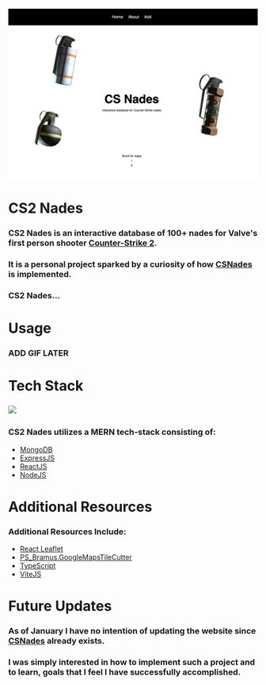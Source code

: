 
<a><img src="./app/public/README.png" /></a>

<span></span>

# CS2 Nades
### CS2 Nades is an interactive database of 100+ nades for Valve's first person shooter <a href="https://www.counter-strike.net/cs2">Counter-Strike 2</a>.
### It is a personal project sparked by a curiosity of how <a href="https://www.csgonades.com/">CSNades</a> is implemented.
### CS2 Nades...

# Usage
### ADD GIF LATER

# Tech Stack
### <img src="https://miro.medium.com/v2/resize:fit:678/1*l2tlJsFNg2tH6QizegKkqA.png" />
### CS2 Nades utilizes a MERN tech-stack consisting of:
- <a href="https://www.mongodb.com/">MongoDB</a>
- <a href="https://expressjs.com/">ExpressJS</a>
- <a href="https://react.dev/">ReactJS</a>
- <a href="https://nodejs.org/en">NodeJS</a>

# Additional Resources
### Additional Resources Include:
- <a href="https://react-leaflet.js.org/">React Leaflet</a>
- <a href="https://github.com/bramus/photoshop-google-maps-tile-cutter/">PS_Bramus.GoogleMapsTileCutter</a>
- <a href="https://www.typescriptlang.org/">TypeScript</a>
- <a href="https://vitejs.dev/">ViteJS</a>

# Future Updates
### As of January I have no intention of updating the website since <a href="https://www.csgonades.com/">CSNades</a> already exists.
### I was simply interested in how to implement such a project and to learn, goals that I feel I have successfully accomplished.